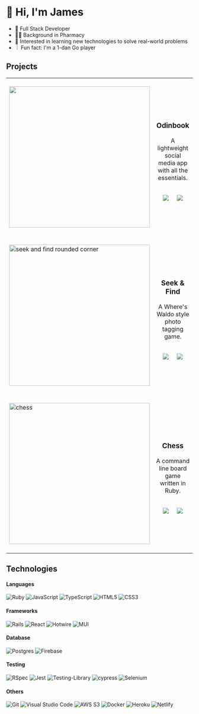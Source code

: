 # :wave: Hi, I'm James
- :triangular_flag_on_post: Full Stack Developer
- :man_health_worker: Background in Pharmacy
- 📗 Interested in learning new technologies to solve real-world problems
- &nbsp;:grey_exclamation: &nbsp;Fun fact: I'm a 1-dan Go player
## Projects

<table>
  <tr>
    <td width="400"><br><a href="https://github.com/thejwuscript/odinbook"><img src="https://user-images.githubusercontent.com/88938117/202895196-fce52b1c-1e91-42a5-9340-59e845a79464.png" width="380"></a><br><br></td>
    <td width="400"><h3 align="center">Odinbook</h3> <p align="center">A lightweight social media app with all the essentials.</p> <br> <div align="center"><a href="https://github.com/thejwuscript/odinbook"><img src="https://img.shields.io/badge/Repo-lightgrey?style=for-the-badge&logo=github&color=black"/></a> &nbsp; &nbsp; <a href="https://odinbook-xzzv.onrender.com"><img src="https://img.shields.io/badge/-demo-purple?style=for-the-badge&color=3C005A"/></a></div></td>
  </tr>
  <tr>
    <td width="400"><br><a href="https://github.com/thejwuscript/seek-and-find"><img src="https://user-images.githubusercontent.com/88938117/205905909-51b3dbf0-ee62-445b-968a-5b47254c7e65.png" width="380" alt="seek and find rounded corner"></a><br><br></td>
    <td><h3 align="center">Seek & Find</h3> <p align="center">A Where's Waldo style photo tagging game.</p> <br> <div align="center"><a href="https://github.com/thejwuscript/seek-and-find"><img src="https://img.shields.io/badge/Repo-lightgrey?style=for-the-badge&logo=github&color=black"/></a> &nbsp; &nbsp; <a href="https://seek-and-find.netlify.app/"><img src="https://img.shields.io/badge/-demo-purple?style=for-the-badge&color=3C005A"/></a></div></td>
  </tr>
  <tr>
    <td width="400"><br><a href="https://github.com/thejwuscript/chess"><img src="https://user-images.githubusercontent.com/88938117/202895199-fa07bcb8-c4e8-4723-90f3-1764e3e3068b.png" alt="chess" width="380"></a><br><br></td>
    <td><h3 align="center">Chess</h3> <p align="center">A command line board game written in Ruby.</p> <br> <div align="center"><a href="https://github.com/thejwuscript/chess"><img src="https://img.shields.io/badge/Repo-lightgrey?style=for-the-badge&logo=github&color=black"/></a> &nbsp; &nbsp; <a href="https://replit.com/@thejwuscript/Chess"><img src="https://img.shields.io/badge/-demo-purple?style=for-the-badge&color=3C005A"/></a></div></td>
  </tr>
</table>
    
## Technologies

#### Languages
![Ruby](https://img.shields.io/badge/ruby-%23CC342D.svg?style=for-the-badge&logo=ruby&logoColor=white) ![JavaScript](https://img.shields.io/badge/javascript-%23323330.svg?style=for-the-badge&logo=javascript&logoColor=%23F7DF1E) ![TypeScript](https://img.shields.io/badge/typescript-%23007ACC.svg?style=for-the-badge&logo=typescript&logoColor=white) ![HTML5](https://img.shields.io/badge/html5-%23E34F26.svg?style=for-the-badge&logo=html5&logoColor=white) ![CSS3](https://img.shields.io/badge/css3-%231572B6.svg?style=for-the-badge&logo=css3&logoColor=white)

#### Frameworks
![Rails](https://img.shields.io/badge/rails-%23CC0000.svg?style=for-the-badge&logo=ruby-on-rails&logoColor=white) ![React](https://img.shields.io/badge/react-%2320232a.svg?style=for-the-badge&logo=react&logoColor=%2361DAFB) ![Hotwire](https://img.shields.io/badge/-hotwire-black?style=for-the-badge&logo=stimulus&color=003545) ![MUI](https://img.shields.io/badge/MUI-%230081CB.svg?style=for-the-badge&logo=mui&logoColor=white)

#### Database
![Postgres](https://img.shields.io/badge/postgres-%23316192.svg?style=for-the-badge&logo=postgresql&logoColor=white) ![Firebase](https://img.shields.io/badge/Firebase-039BE5?style=for-the-badge&logo=Firebase&logoColor=white)

#### Testing
![RSpec](https://img.shields.io/badge/-rspec-black?style=for-the-badge) ![Jest](https://img.shields.io/badge/-jest-%23C21325?style=for-the-badge&logo=jest&logoColor=white) ![Testing-Library](https://img.shields.io/badge/-TestingLibrary-%23E33332?style=for-the-badge&logo=testing-library&logoColor=white) ![cypress](https://img.shields.io/badge/-cypress-%23E5E5E5?style=for-the-badge&logo=cypress&logoColor=058a5e) ![Selenium](https://img.shields.io/badge/-selenium-%43B02A?style=for-the-badge&logo=selenium&logoColor=white)

#### Others
![Git](https://img.shields.io/badge/git-%23F05033.svg?style=for-the-badge&logo=git&logoColor=white) ![Visual Studio Code](https://img.shields.io/badge/Visual%20Studio%20Code-0078d7.svg?style=for-the-badge&logo=visual-studio-code&logoColor=white) ![AWS S3](https://img.shields.io/badge/-AWS_S3-black?style=for-the-badge&logo=amazons3&color=orange&logoColor=white) ![Docker](https://img.shields.io/badge/docker-%230db7ed.svg?style=for-the-badge&logo=docker&logoColor=white) ![Heroku](https://img.shields.io/badge/heroku-%23430098.svg?style=for-the-badge&logo=heroku&logoColor=white) ![Netlify](https://img.shields.io/badge/netlify-%23000000.svg?style=for-the-badge&logo=netlify&logoColor=#00C7B7)
